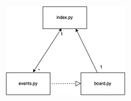 ![luokkakaavio](https://github.com/savalre/ot-harjoitustyo/blob/77473dad5212ce95df6336e2c080048e070170da/dokumentaatio/pictures/luokkakaavio.png)
